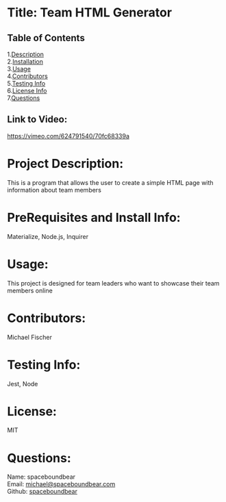 # Title: Team HTML Generator

## Table of Contents

1.[Description](#description)</br> 2.[Installation](#installation)</br> 3.[Usage](#usage)</br> 4.[Contributors](#contributors)</br> 5.[Testing Info](#testing)</br> 6.[License Info](#license)</br> 7.[Questions](#questions)</br>

## Link to Video:

https://vimeo.com/624791540/70fc68339a

# <span id="desc"></span>

# Project Description:

This is a program that allows the user to create a simple HTML page with information about team members

# <span id="installation"></span>

# PreRequisites and Install Info:

Materialize, Node.js, Inquirer

# <span id="usage"></span>

# Usage:

This project is designed for team leaders who want to showcase their team members online

# <span id="contributors"></span>

# Contributors:

Michael Fischer

# <span id="testing"></span>

# Testing Info:

Jest, Node

# <span id="license"></span>

# License:

MIT

# <span id="questions"></span>

# Questions:

Name: spaceboundbear  
 Email: michael@spaceboundbear.com  
 Github: [spaceboundbear](www.github.com/spaceboundbear)
